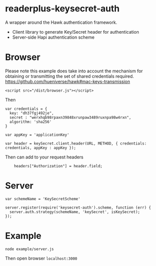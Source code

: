 # readerplus-keysecret-auth
A wrapper around the Hawk authentication framework.

- Client library to generate Key/Secret header for authentication
- Server-side Hapi authentication scheme

# Browser

Please note this example does take into account the mechanism for obtaining or transmitting the set of shared credentials required.
https://github.com/hueniverse/hawk#mac-keys-transmission


    <script src="/dist/browser.js"></script>

Then

    var credentials = {
      key: "dh37fgj492je",
      secret : "werxhqb98rpaxn39848xrunpaw3489ruxnpa98w4rxn",
      algorithm: 'sha256'
    }

    var appKey = 'applicationKey'

    var header = keySecret.client.header(URL, METHOD, { credentials: credentials, appKey : appKey });

Then can add to your request headers

        headers["Authorization"] = header.field;

# Server

    var schemeName = 'KeySecretScheme'

    server.register(require('keysecret-auth').scheme, function (err) {
      server.auth.strategy(schemeName, 'keySecret', isKeySecret);
    });


# Example

    node example/server.js

Then open browser ``localhost:3000``
